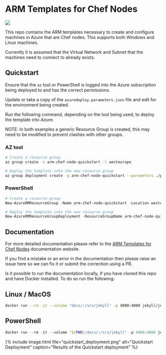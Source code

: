 # ARM Templates for Chef Nodes

<a href="https://portal.azure.com/#create/Microsoft.Template/uri/https%3A%2F%2Fraw.githubusercontent.com%2Fchef-partners%2Farm-chef-nodes%2Fmaster%2Fsrc%2Fazuredeploy.jsonc" target="_blank">
    <img src="http://azuredeploy.net/deploybutton.png"/>
</a>

This repo contains the ARM templates necessary to create and configure machines in Azure that are Chef nodes. This supports both Windows and Linux machines.

Currently it is assumed that the Virtual Network and Subnet that the machines need to connect to already exists.

## Quickstart

Ensure that the `az` tool or PowerShell is logged into the Azure subscription being deployed to and has the correct permissions.

Update or take a copy of the `azuredeploy.parameters.json` file and edit for the environment being created.

Run the following command, depending on the tool being used, to deploy the template into Azure.

NOTE: In both examples a generic Resource Group is created, this may need to be modified to prevent clashes with other groups.

### AZ tool

```bash
# Create a resource group
az group create -n arm-chef-node-quickstart -l westeurope

# Deploy the template into the new resource group
az group deployment create -g arm-chef-node-quickstart --parameters ./parameters.dist.json --template-uri https://raw.githubusercontent.com/chef-partners/arm-chef-nodes/master/src/azuredeploy.jsonc
```

### PowerShell

```powershell
# Create a resource group
New-AzureRMResourceGroup -Name arm-chef-node-quickstart -Location westeurope

# Deploy the template into the new resource group
New-AzureRMResourceGroupDeployment -ResourceGroupName arm-chef-node-quickstart -TemplateParameterFile .\parameters.dist.json -TemplateUri "https://raw.githubusercontent.com/chef-partners/arm-chef-nodes/master/src/azuredeploy.jsonc"
```

## Documentation

For more detailed documentation please refer to the [ARM Templates for Chef Nodes](https://chef-partners.github.io/arm-chef-nodes) documentation website.

If you find a mistake or an error in the documentation then please raise an issue here so we can fix it or submit the correction using a PR.

Is it possible to run the documentation locally, if you have cloned this repo and have Docker installed. To do so run the following:

## Linux / MacOS

```bash
docker run --rm -it --volume "docs/:/srv/jekyll" -p 4000:4000 jekyll/jekyll:3.8 jekyll serve
```

## PowerShell

```powershell
docker run --rm -it --volume "${PWD}/docs/:/srv/jekyll" -p 4000:4000 jekyll/jekyll:3.8 jekyll serve
```

{% include image.html file="quickstart_deployment.png" alt="Quickstart Deployment" caption="Results of the Quickstart deployment" %}